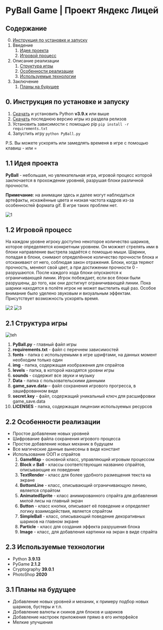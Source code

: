 # PyBall Game | Проект Яндекс Лицей

## Содержание
0. [Инструкция по установке и запуску](#0-инструкция-по-установке-и-запуску)
1.  Введение
    1.  [Идея проекта](#11-идея-проекта)
    2.  [Игровой процесс](#12-игровой-процесс)
2.  Описание реализации
    1.  [Структура игры](#21-структура-игры)
    2.  [Особенности реализации](#22-особенности-реализации)
    3.  [Используемые технологии](#23-используемые-технологии)
3.  Заключение
    1. [Планы на будущее](#31-планы-на-будущее)

## 0. Инструкция по установке и запуску
1. [Скачать](https://www.python.org/ftp/python/3.9.13/python-3.9.13-amd64.exe) и установить Python **v3.9.x** или выше
2. [Скачать](https://github.com/Data-Name-ID/PyBall/releases/tag/Releases) последнюю версию игры из раздела релизов
3. Установить зависимости с помощью pip `pip install -r requirements.txt`
4. Запустить игру `python PyBall.py`

P.S. Вы можете ускорять или замедлять временя в игре с помощью клавиш - или = 

## 1.1 Идея проекта

**PyBall** - небольшая, но увлекательная игра, игровой процесс которой заключается в прохождении уровней, разрушая блоки различной прочности.

**Примечание**: на анимации здесь и далее могут наблюдаться артефакты, искажённые цвета и низкая частота кадров из-за особенностей формата gif. В игре таких проблем нет.

![1](https://user-images.githubusercontent.com/68386017/220633947-a6fcdca9-fec8-429d-b575-a48e059dcf94.gif)

## 1.2 Игровой процесс

На каждом уровне игроку доступно некоторое количество шариков, которое определяется конкретным уровнем. Он можжет стрелять ими в блоки направление выстрела задаётся с помощью мыши. Шарики, попадая в блоки, снимают определённое количество прочности блока и отскакивают от него, соблюдая закон отражения. Блоки, когда теряют прочность, меняют свой цвет, а при достижении прочности 0 - разрушаются. После каждого хода блоки опускаются к ограничивающей линии. Игрок побеждает, если все блоки были разрушены, до того, как они достигнут ограничивающей линии. Пока шарики находятся в полёте игрок не может выстелить ещё раз. Особое внимание было уделено звуковым и визуальным эффектам. Присутствует возможность ускорять время.

![2](https://user-images.githubusercontent.com/68386017/220634055-9674eded-2d29-492f-add6-0893044f92ea.gif)
![3](https://user-images.githubusercontent.com/68386017/220634074-ce8011ba-3236-4e2b-9ee2-31488478fdea.gif)

## 2.1 Структура игры
![teh](https://user-images.githubusercontent.com/68386017/220634438-a65008e2-eb16-4175-a373-00680bba37e6.png)

1. **PyBall.py** - главный файл игры
2. **requirements.txt** - файл с перечнем зависимостей
3. **fonts** - папка с используемыми в игре шрифтами, на данных момент
необходим только один
4. **img** - папка, содержащая изображения для спрайтов
5. **levels** - папка, в которой находятся уровни игры
6. **sounds** - содержит все звуки и музыку
7. **Data** - папка с пользовательскими данными
8. **game_save.data**-- файл сохранения игрового прогресса, в
зашифрованном виде
9. **secret.key** - файл, содержащий уникальный ключ для расшифровки
game_save.data
10. **LICENSES** - папка, содержащая лицензии используемых ресурсов

## 2.2 Особенности реализации
- Простое добавление новых уровней
- Шифрование файла сохранения игрового процесса
- Простое добавление новых механик в будущем
- Все магические данные вынесены в виде констант
- Использование ООП и спрайтов
    1. **GameMap** - основной класс, управляющий игровым процессом
    2. **Block** и **Ball** - классы соответствующих названию спрайтов, описывающие их поведение
    3. **TextRender** - класс для более удобного размещения текста на экране
    4. **BottomLine** - класс, описывающий ограничивающую линию, является спрайтом
    5. **AnimatedSprite** - класс анимированного спрайта для добавления милой лисы на главный экран
    6. **Button** - класс кнопки, описывает её поведение и определяет логику взаимодействия, является спрайтом
    7. **SimpleBall** - класс, описывающий поведение декоративных шариков на главном экране
    8. **Particle** - класс для создания эффекта разрушения блока
    9. **Image** - класс, для добавления картинки на экран в виде спрайта

## 2.3 Используемые технологии
- Python **3.9.13**
- PyGame **2.1.2**
- Cryptography **39.0.1**
- PhotoShop **2020**

## 3.1 Планы на будущее
- Добавление новых уровней и механик, к примеру подбор новых шариков, бустеры и т.п.
- Добавление валюты и скинов для блоков и шариков
- Добавление настроек приложения прямо в его интерфейсе
- Мелкие улучшения
